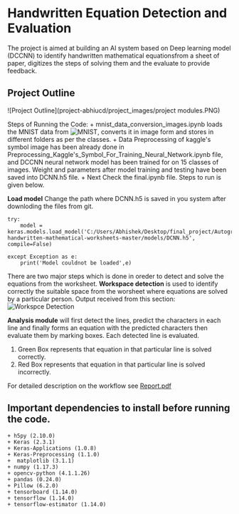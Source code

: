 # Handwritten Equation Detection and Evaluation
The  project  is  aimed  at  building  an  AI  system  based on Deep learning model (DCCNN) to identify handwritten mathematical equationsfrom a sheet of paper,
digitizes the steps of solving them and the evaluate to provide feedback.

## Project Outline

![Project Outline](project-abhiucd/project_images/project modules.PNG)
  
Steps of Running the Code:
	+ mnist_data_conversion_images.ipynb loads the MNIST data from ![MNIST](http://yann.lecun.com/exdb/mnist/), converts it in image form and stores in different folders as per the classes.
	+ Data Preprocessing of kaggle's symbol image has been already done in Preprocessing_Kaggle's_Symbol_For_Training_Neural_Network.ipynb file, and DCCNN neural network model has been trained for on 15 classes of images.
Weight and parameters after model training and testing have been saved into DCNN.h5 file.
	+ Next Check the final.ipynb file. Steps to run is given below.

  **Load model** 
	Change the path where DCNN.h5 is saved in you system after downloding the files from git.
```
try:
    model = keras.models.load_model('C:/Users/Abhishek/Desktop/final_project/Autograding-handwritten-mathematical-worksheets-master/models/DCNN.h5', compile=False)

except Exception as e:
    print('Model couldnot be loaded',e)
```
There are two major steps which is done in oreder to detect and solve the equations from the worksheet.
 **Workspace detection** is used to identify correctly the suitable space from the worsheet where equations are solved by a particular person. Output received from this section:
	![Workspce Detection](https://drive.google.com/file/d/1-QNiH4N5giLBKocSwK-itNH9ZxAI8Ljw) 

  **Analysis module** will first detect the lines, predict the characters in each line and finally forms an equation with the predicted 
characters then evaluate them by marking boxes. Each detected line is evaluated.
1. Green Box represents that equation in that particular line is solved correctly.
2. Red Box represents that equation in that particular line is solved incorrectly.

For detailed description on the workflow see [Report.pdf](Report.pdf)

## Important dependencies to install before running the code.

	+ h5py (2.10.0)
	+ Keras (2.3.1)
	+ Keras-Applications (1.0.8)
	+ Keras-Preprocessing (1.1.0)
	+  matplotlib (3.1.1)
	+ numpy (1.17.3)
	+ opencv-python (4.1.1.26)
	+ pandas (0.24.0)
	+ Pillow (6.2.0)
	+ tensorboard (1.14.0)
	+ tensorflow (1.14.0)
	+ tensorflow-estimator (1.14.0)



